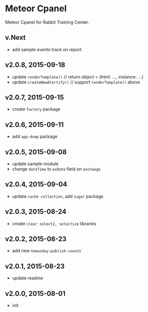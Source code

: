 # Meteor Cpanel
Meteor Cpanel for Rabbit Training Center.

## v.Next
- add sample events track on report

## v2.0.8, 2015-09-18
- update `renderTemplate()` // return object = {html: ..., instance: ...}
- update `createNewAlertify()` // support `renderTemplate()` above

## v2.0.7, 2015-09-15
- create `factory` package

## v2.0.6, 2015-09-11
- add `app-dump` package

## v2.0.5, 2015-09-08
- update sample module
- change `dateTime` to `exDate` field on `exchange`

## v2.0.4, 2015-09-04
- update `cache collection`, add `sugar` package

## v2.0.3, 2015-08-24
- create `clear select2, selectize` libraries

## v2.0.2, 2015-08-23
- add new `tmeasday:publish-counts`

## v2.0.1, 2015-08-23
- update readme

## v2.0.0, 2015-08-01
- init
